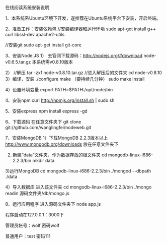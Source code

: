 在线阅读系统安装说明

1、本系统系Ubuntu环境下开发，遂推荐在Ubuntu系统平台下安装，开启终端。

2、准备工作：安装依赖包
//安装编译器和运行环境
sudo apt-get install g++ curl libssl-dev apache2-utils
 
//安装git
sudo apt-get install git-core

3、安装Node.JS
1）
去官网下载源码：http://nodejs.org/#download node-v0.6.5.tar.gz
本系统需v0.8.10版本

2）
//解压
tar -zxf node-v0.8.10.tar.gz
//进入解压后的文件夹
cd node-v0.8.10
3）编译，安装
./configure
make （要持续几分钟）
sudo make install

4）设置环境变量
export PATH=$PATH:/opt/node/bin

4、安装npm
curl http://npmjs.org/install.sh | sudo sh

5、安装express
npm install express -gd

6、下载源码
在任意文件夹下
git clone git://github.com/wanglingfei/nodeweb.git

7、安装MongoDB
1）下载MongoDB 2.2.3版本以上
http://www.mongodb.org/downloads
放在任意文件夹下

2) 新建“data”文件夹，作为数据存放的根文件夹
cd mongodb-linux-i686-2.2.3/bin
mkdir data

3)运行MongoDB
cd mongodb-linux-i686-2.2.3/bin
./mongod --dbpath ./data

4）导入数据库
进入该文件夹
cd mongodb-linux-i686-2.2.3/bin
./mongo readin 源码文件夹/db/mongo.js


8、运行应用程序
进入源码文件夹下
node app.js

程序启动在127.0.0.1：3000下

管理员帐号：wolf 密码wolf

普通用户：test 密码111


